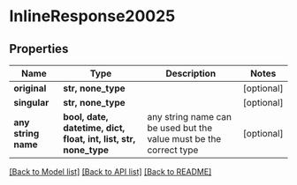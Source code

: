 # InlineResponse20025


## Properties
Name | Type | Description | Notes
------------ | ------------- | ------------- | -------------
**original** | **str, none_type** |  | [optional] 
**singular** | **str, none_type** |  | [optional] 
**any string name** | **bool, date, datetime, dict, float, int, list, str, none_type** | any string name can be used but the value must be the correct type | [optional]

[[Back to Model list]](../README.md#documentation-for-models) [[Back to API list]](../README.md#documentation-for-api-endpoints) [[Back to README]](../README.md)


